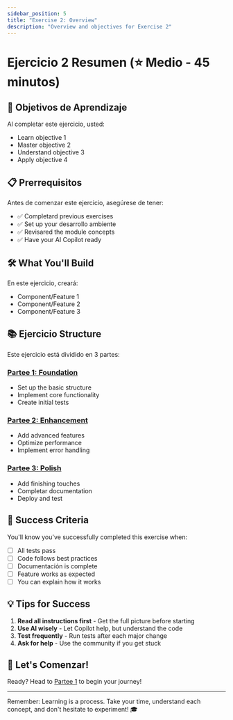 ```yaml
---
sidebar_position: 5
title: "Exercise 2: Overview"
description: "Overview and objectives for Exercise 2"
---
```


# Ejercicio 2 Resumen (⭐ Medio - 45 minutos)

## 🎯 Objetivos de Aprendizaje

Al completar este ejercicio, usted:
- Learn objective 1
- Master objective 2
- Understand objective 3
- Apply objective 4

## 📋 Prerrequisitos

Antes de comenzar este ejercicio, asegúrese de tener:
- ✅ Completard previous exercises
- ✅ Set up your desarrollo ambiente
- ✅ Revisared the module concepts
- ✅ Have your AI Copilot ready

## 🛠️ What You'll Build

En este ejercicio, creará:
- Component/Feature 1
- Component/Feature 2
- Component/Feature 3

## 📚 Ejercicio Structure

Este ejercicio está dividido en 3 partes:

### [Partee 1: Foundation](./Ejercicio2-Partee1.md)
- Set up the basic structure
- Implement core functionality
- Create initial tests

### [Partee 2: Enhancement](./Ejercicio2-Partee2.md)
- Add advanced features
- Optimize performance
- Implement error handling

### [Partee 3: Polish](./Ejercicio2-Partee3.md)
- Add finishing touches
- Completar documentation
- Deploy and test

## 🎯 Success Criteria

You'll know you've successfully completed this exercise when:
- [ ] All tests pass
- [ ] Code follows best practices
- [ ] Documentación is complete
- [ ] Feature works as expected
- [ ] You can explain how it works

## 💡 Tips for Success

1. **Read all instructions first** - Get the full picture before starting
2. **Use AI wisely** - Let Copilot help, but understand the code
3. **Test frequently** - Run tests after each major change
4. **Ask for help** - Use the community if you get stuck

## 🚀 Let's Comenzar!

Ready? Head to [Partee 1](./exercise2-part1.md) to begin your journey!

---

Remember: Learning is a process. Take your time, understand each concept, and don't hesitate to experiment! 🎓
